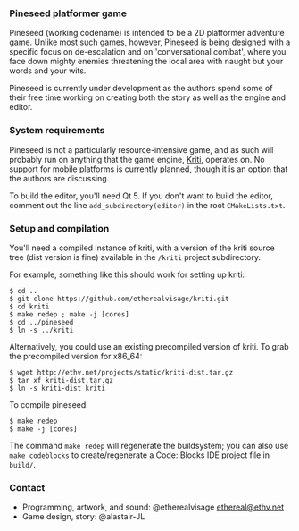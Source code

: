 ### Pineseed platformer game

Pineseed (working codename) is intended to be a 2D platformer adventure game.
Unlike most such games, however, Pineseed is being designed with a specific
focus on de-escalation and on 'conversational combat', where you face down
mighty enemies threatening the local area with naught but your words and your
wits.

Pineseed is currently under development as the authors spend some of their free
time working on creating both the story as well as the engine and editor.

### System requirements

Pineseed is not a particularly resource-intensive game, and as such will
probably run on anything that the game engine,
[Kriti](https://github.com/etherealvisage/kriti), operates on. No support for
mobile platforms is currently planned, though it is an option that the authors
are discussing.

To build the editor, you'll need Qt 5. If you don't want to build the editor,
comment out the line `add_subdirectory(editor)` in the root `CMakeLists.txt`.

### Setup and compilation

You'll need a compiled instance of kriti, with a version of the kriti source
tree (dist version is fine) available in the `/kriti` project subdirectory.

For example, something like this should work for setting up kriti:

    $ cd ..
    $ git clone https://github.com/etherealvisage/kriti.git
    $ cd kriti
    $ make redep ; make -j [cores]
    $ cd ../pineseed
    $ ln -s ../kriti

Alternatively, you could use an existing precompiled version of kriti. To grab
the precompiled version for x86_64:

    $ wget http://ethv.net/projects/static/kriti-dist.tar.gz
    $ tar xf kriti-dist.tar.gz
    $ ln -s kriti-dist kriti

To compile pineseed:

    $ make redep
    $ make -j [cores]

The command `make redep` will regenerate the buildsystem; you can also use
`make codeblocks` to create/regenerate a Code::Blocks IDE project file in
`build/`.

### Contact

* Programming, artwork, and sound: @etherealvisage <ethereal@ethv.net>
* Game design, story: @alastair-JL
